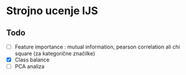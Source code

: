 ﻿# Strojno ucenje IJS

## Todo

- [ ] Feature importance : mutual information, pearson correlation ali chi square (za kategorične značilke)
- [X] Class balance
- [ ] PCA analiza
